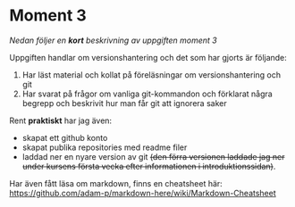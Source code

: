 # Moment 3
*Nedan följer en **kort** beskrivning av uppgiften moment 3*

Uppgiften handlar om versionshantering och det som har gjorts är följande: 
 1. Har läst material och kollat på föreläsningar om versionshantering och git
 2. Har svarat på frågor om vanliga git-kommandon och förklarat några begrepp och beskrivit hur man får git att ignorera saker

Rent **praktiskt** har jag även:
* skapat ett github konto 
* skapat publika repositories med readme filer
* laddad ner en nyare version av git
~~(den förra versionen laddade jag ner under kursens första vecka efter informationen i introduktionssidan)~~.  

Har även fått läsa om markdown,
finns en cheatsheet här: https://github.com/adam-p/markdown-here/wiki/Markdown-Cheatsheet
